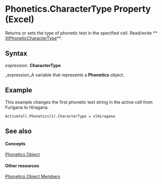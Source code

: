 
# Phonetics.CharacterType Property (Excel)

Returns or sets the type of phonetic text in the specified cell. Read/write  ** [XlPhoneticCharacterType](232f6d38-4d4e-8c37-4d40-185bf8b587f3.md)**.


## Syntax

 _expression_. **CharacterType**

 _expression_A variable that represents a  **Phonetics** object.


## Example

This example changes the first phonetic text string in the active cell from Furigana to Hiragana.


```
ActiveCell.Phonetics(1).CharacterType = xlHiragana
```


## See also


#### Concepts


 [Phonetics Object](77c0c55c-a181-c68a-24ed-e6bcaf514663.md)
#### Other resources


 [Phonetics Object Members](80fd2a10-1727-b652-5f81-6143ae8bead3.md)
